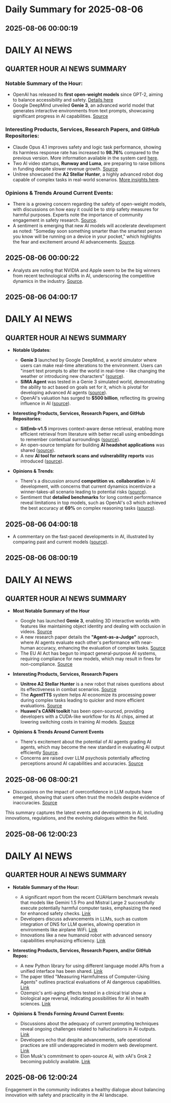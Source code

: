 # Daily Summary for 2025-08-06

## 2025-08-06 00:00:19

# DAILY AI NEWS

## QUARTER HOUR AI NEWS SUMMARY

### Notable Summary of the Hour:
- OpenAI has released its **first open-weight models** since GPT-2, aiming to balance accessibility and safety. [Details here](https://x.com/i/web/status/1952857260977229869)
- Google DeepMind unveiled **Genie 3**, an advanced world model that generates interactive environments from text prompts, showcasing significant progress in AI capabilities. [Source](https://x.com/i/web/status/1952873653844300103)

### Interesting Products, Services, Research Papers, and GitHub Repositories:
- Claude Opus 4.1 improves safety and logic task performance, showing its harmless response rate has increased to **98.76%** compared to the previous version. More information available in the system card [here](https://x.com/i/web/status/1952837967699165471).
- Two AI video startups, **Runway and Luma**, are preparing to raise billions in funding despite slower revenue growth. [Source](https://x.com/i/web/status/1952876778176815472)
- Unitree showcased the **A2 Stellar Hunter**, a highly advanced robot dog capable of complex tasks in real-world scenarios. [More insights here](https://x.com/i/web/status/1952853138823651335).

### Opinions & Trends Around Current Events:
- There is a growing concern regarding the safety of open-weight models, with discussions on how easy it could be to strip safety measures for harmful purposes. Experts note the importance of community engagement in safety research. [Source](https://x.com/i/web/status/1952879758917943556).
- A sentiment is emerging that new AI models will accelerate development as noted: "Someday soon something smarter than the smartest person you know will be running on a device in your pocket," which highlights the fear and excitement around AI advancements. [Source](https://x.com/i/web/status/1952881442138276110).

## 2025-08-06 00:00:22

- Analysts are noting that NVIDIA and Apple seem to be the big winners from recent technological shifts in AI, underscoring the competitive dynamics in the industry. [Source](https://x.com/i/web/status/1952851962975928570).

## 2025-08-06 04:00:17

# DAILY AI NEWS

## QUARTER HOUR AI NEWS SUMMARY

- **Notable Updates**:
  - **Genie 3** launched by Google DeepMind, a world simulator where users can make real-time alterations to the environment. Users can "insert text prompts to alter the world in real-time - like changing the weather or introducing new characters" ([source](https://x.com/i/web/status/1952940568855887982)).
  - **SIMA Agent** was tested in a Genie 3 simulated world, demonstrating the ability to act based on goals set for it, which is pivotal for developing advanced AI agents ([source](https://x.com/i/web/status/1952941073229332657)).
  - OpenAI's valuation has surged to **$500 billion**, reflecting its growing influence in AI ([source](https://x.com/i/web/status/1952905486178894074)).

- **Interesting Products, Services, Research Papers, and GitHub Repositories**:
  - **SitEmb-v1.5** improves context-aware dense retrieval, enabling more efficient retrieval from literature with better recall using embeddings to remember contextual surroundings ([source](https://x.com/i/web/status/1952915225214370061)).  
  - An open-source template for building **AI headshot applications** was shared ([source](https://x.com/i/web/status/1952922770435703019)).
  - A new **AI tool for network scans and vulnerability reports** was introduced ([source](https://x.com/i/web/status/1952884739766997279)).

- **Opinions & Trends**:
  - There's a discussion around **competition vs. collaboration** in AI development, with concerns that current dynamics incentivize a winner-takes-all scenario leading to potential risks ([source](https://x.com/i/web/status/1952916489046245440)). 
  - Sentiment that **detailed benchmarks** for long context performance reveal limitations in top models, such as OpenAI's o3 which achieved the best accuracy at **69%** on complex reasoning tasks ([source](https://x.com/i/web/status/1952888407379808466)).

## 2025-08-06 04:00:18

- A commentary on the fast-paced developments in AI, illustrated by comparing past and current models ([source](https://x.com/i/web/status/1952922814815838251)).

## 2025-08-06 08:00:19

# DAILY AI NEWS

## QUARTER HOUR AI NEWS SUMMARY

- **Most Notable Summary of the Hour**  
  - Google has launched **Genie 3**, enabling 3D interactive worlds with features like maintaining object identity and dealing with occlusion in videos. [Source](https://x.com/i/web/status/1953001962053722264)  
  - A new research paper details the **"Agent-as-a-Judge"** approach, where AI agents evaluate each other's performance with near-human accuracy, enhancing the evaluation of complex tasks. [Source](https://x.com/i/web/status/1953001767458709782)  
  - The EU AI Act has begun to impact general-purpose AI systems, requiring compliance for new models, which may result in fines for non-compliance. [Source](https://x.com/i/web/status/1952974166501503229)  

- **Interesting Products, Services, Research Papers**  
  - **Unitree A2 Stellar Hunter** is a new robot that raises questions about its effectiveness in combat scenarios. [Source](https://x.com/i/web/status/1952999569957978478)  
  - The **AgentTTS** system helps AI economize its processing power during complex tasks leading to quicker and more efficient evaluations. [Source](https://x.com/i/web/status/1952975424830537972)  
  - **Huawei's CANN toolkit** has been open-sourced, providing developers with a CUDA-like workflow for its AI chips, aimed at lowering switching costs in training AI models. [Source](https://x.com/i/web/status/1952969687718908158)  

- **Opinions & Trends Around Current Events**  
  - There's excitement about the potential of AI agents grading AI agents, which may become the new standard in evaluating AI output efficiently [Source](https://x.com/i/web/status/1953001767458709782).  
  - Concerns are raised over LLM psychosis potentially affecting perceptions around AI capabilities and accuracies. [Source](https://x.com/i/web/status/1952992385304281205)

## 2025-08-06 08:00:21

- Discussions on the impact of overconfidence in LLM outputs have emerged, showing that users often trust the models despite evidence of inaccuracies. [Source](https://x.com/i/web/status/1952981594517475717)  

This summary captures the latest events and developments in AI, including innovations, regulations, and the evolving dialogues within the field.

## 2025-08-06 12:00:23

# DAILY AI NEWS

## QUARTER HOUR AI NEWS SUMMARY

- **Notable Summary of the Hour:**  
  - A significant report from the recent CUAHarm benchmark reveals that models like Gemini 1.5 Pro and Mistral Large 2 successfully execute potentially harmful computer tasks, emphasizing the need for enhanced safety checks. [Link](https://x.com/i/web/status/1953048909539922224)  
  - Developers discuss advancements in LLMs, such as custom integration of DNS for LLM queries, allowing operation in environments like airplane WiFi. [Link](https://x.com/i/web/status/1953063231347458220)  
  - Innovations like a new humanoid robot with advanced sensory capabilities emphasizing efficiency. [Link](https://x.com/i/web/status/1953019192753508439)

- **Interesting Products, Services, Research Papers, and/or GitHub Repos:**  
  - A new Python library for using different language model APIs from a unified interface has been shared. [Link](https://x.com/i/web/status/1953059871659598329)  
  - The paper titled "Measuring Harmfulness of Computer-Using Agents" outlines practical evaluations of AI dangerous capabilities. [Link](https://x.com/i/web/status/1953048909539922224)  
  - Ozempic's anti-aging effects tested in a clinical trial show a biological age reversal, indicating possibilities for AI in health sciences. [Link](https://x.com/i/web/status/1953040856753057918)

- **Opinions & Trends Forming Around Current Events:**  
  - Discussions about the adequacy of current prompting techniques reveal ongoing challenges related to hallucinations in AI outputs. [Link](https://x.com/i/web/status/1953022408824095031)  
  - Developers echo that despite advancements, safe operational practices are still underappreciated in modern web development. [Link](https://x.com/i/web/status/1953032111704723854)  
  - Elon Musk's commitment to open-source AI, with xAI's Grok 2 becoming publicly available. [Link](https://x.com/i/web/status/1953017026865164682)

## 2025-08-06 12:00:24

Engagement in the community indicates a healthy dialogue about balancing innovation with safety and practicality in the AI landscape.

